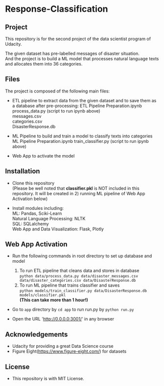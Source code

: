 # Response-Classification

## Project

This repository is for the second project of the data scientist program of Udacity.

The given dataset has pre-labelled messages of disaster situation.  
And the project is to build a ML model that processes natural language texts  
and allocates them into 36 categories.  

## Files  

The project is composed of the following main files:  

* ETL pipeline to extract data from the given dataset and to save them as  
  a database after pre-processing:
  ETL Pipeline Preparation.ipynb  
  process_data.py (script to run ipynb above)  
  messages.csv   
  categories.csv   
  DisasterResponse.db
 
* ML Pipeline to build and train a model to classify texts into categories  
  ML Pipeline Preparation.ipynb
  train_classifier.py (script to run ipynb above)

* Web App to activate the model 

## Installation

* Clone this repository  
  (Please be well noted that **classifier.pkl** is NOT included in this repository.
  It will be created in 2) running ML pipeline of Web App Activation below)

* Install modules including:  
  ML: Pandas, Sciki-Learn  
  Natural Language Processing: NLTK  
  SQL: SQLalchemy  
  Web App and Data Visualization: Flask, Plotly  

## Web App Activation

* Run the following commands in root directory to set up database and model

    1) To run ETL pipeline that cleans data and stores in database  
        `python data/process_data.py data/disaster_messages.csv data/disaster_categories.csv data/DisasterResponse.db`
    2) To run ML pipeline that trains classifier and saves  
        `python models/train_classifier.py data/DisasterResponse.db models/classifier.pkl`  
        **(This can take more than 1 hour!)**

* Go to `app` directory by `cd app` to run run.py by `python run.py`  

* Open the URL 'http://0.0.0.0:3001/' in any browser

## Acknowledgements

* Udacity for providing a great Data Science course  
* Figure Eight(https://www.figure-eight.com/) for datasets

## License

* This repository is with MIT License.